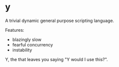 # y
A trivial dynamic general purpose scripting language.

Features:
- blazingly slow
- fearful concurrency
- instability

Y, the that leaves you saying "Y would I use this?".
